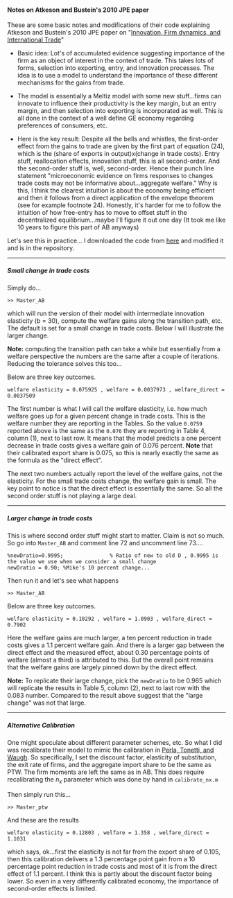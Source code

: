 #### Notes on Atkeson and Bustein's 2010 JPE paper

These are some basic notes and modifications of their code explaining Atkeson and Bustein's 2010 JPE paper on "[Innovation, Firm dynamics, and International Trade](http://www.econ.ucla.edu/arielb/innovation.pdf)"

- Basic idea: Lot's of accumulated evidence suggesting importance of the firm as an object of interest in the context of trade. This takes lots of forms, selection into exporting, entry, and innovation processes. The idea is to use a model to understand the importance of these different mechanisms for the gains from trade.

- The model is essentially a Meltiz model with some new stuff...firms can innovate to influence their productivity is the key margin, but an entry margin, and then selection into exporting is incorporated as well. This is all done in the context of a well define GE economy regarding preferences of consumers, etc.

- Here is the key result: Despite all the bells and whistles, the first-order effect from the gains to trade are given by the first part of equation (24), which is the (share of exports in output)x(change in trade costs). Entry stuff, reallocation effects, innovation stuff, this is all second-order. And the second-order stuff is, well, second-order. Hence their punch line statement "microeconomic evidence on firms
responses to changes trade costs may not be informative about...aggregate welfare." Why is this, I think the clearest intuition is about the economy being efficient and then it follows from a direct application of the envelope theorem (see for example footnote 24). Honestly, it's harder for me to follow the intuition of how free-entry has to move to offset stuff in the decentralized equilibrium...maybe I'll figure it out one day (It took me like 10 years to figure this part of AB anyways)

Let's see this in practice... I downloaded the code from [here](http://www.econ.ucla.edu/arielb/innovcodes.zip) and modified it and is in the repository.

---
##### Small change in trade costs
Simply do...
```
>> Master_AB
```
which will run the version of their model with intermediate innovation elasticity (b = 30), compute the welfare gains along the transition path, etc. The default is set for a small change in trade costs. Below I will illustrate the larger change.

**Note:** computing the transition path can take a while but essentially from a welfare perspective the numbers are the same after a couple of iterations. Reducing the tolerance solves this too...

Below are three key outcomes.
```
welfare elasticity = 0.075925 , welfare = 0.0037973 , welfare_direct = 0.0037509
```
The first number is what I will call the welfare elasticity, i.e. how much welfare goes up for a given percent change in trade costs. This is the welfare number they are reporting in the Tables. So the value ``0.0759`` reported above is the same as the ``0.076`` they are reporting in Table 4, column (1), next to last row. It means that the model predicts a one percent decrease in trade costs gives a welfare gain of 0.076 percent. **Note** that their calibrated export share is 0.075, so this is nearly exactly the same as the formula as the "direct effect".

The next two numbers actually report the level of the welfare gains, not the elasticity. For the small trade costs change, the welfare gain is small. The key point to notice is that the direct effect is essentially the same. So all the second order stuff is not playing a large deal.

---

##### Larger change in trade costs

This is where second order stuff might start to matter. Claim is not so much. So go into ``Master_AB`` and comment line 72 and uncomment line 73....
```
%newDratio=0.9995;               % Ratio of new to old D , 0.9995 is the value we use when we consider a small change
newDratio = 0.90; %Mike's 10 percent change...
```
Then run it and let's see what happens
```
>> Master_AB
```
Below are three key outcomes.
```
welfare elasticity = 0.10292 , welfare = 1.0903 , welfare_direct = 0.7902
```
Here the welfare gains are much larger, a ten percent reduction in trade costs gives a 1.1 percent welfare gain. And there is a larger gap between the direct effect and the measured effect, about 0.30 percentage points of welfare (almost a third) is attributed to this. But the overall point remains that the welfare gains are largely pinned down by the direct effect.

**Note:** To replicate their large change, pick the ``newDratio`` to be 0.965 which will replicate the results in Table 5, column (2), next to last row with the 0.083 number. Compared to the result above suggest that the "large change" was not that large.

---

##### Alternative Calibration

One might speculate about different parameter schemes, etc. So what I did was recalibrate their model to mimic the calibration in [Perla, Tonetti, and Waugh](https://www.waugheconomics.com/uploads/2/2/5/6/22563786/ptw.pdf). So specifically, I set the discount factor, elasticity of substitution, the exit rate of firms, and the aggregate import share to be the same as PTW. The firm moments are left the same as in AB. This does require recalibrating the $n_x$ parameter which was done by hand in ``calibrate_nx.m``

Then simply run this...
```
>> Master_ptw
```
And these are the results
```
welfare elasticity = 0.12803 , welfare = 1.358 , welfare_direct = 1.1031
```
which says, ok...first the elasticity is not far from the export share of 0.105, then this calibration delivers a 1.3 percentage point gain from a 10 percentage point reduction in trade costs and most of it is from the direct effect of 1.1 percent. I think this is partly about the discount factor being lower. So even in a very differently calibrated economy, the importance of second-order effects is limited.
